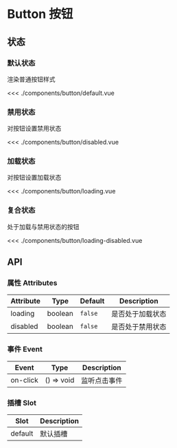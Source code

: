 # Button 按钮

## 状态

### 默认状态

渲染普通按钮样式

<ButtonDefault/>

<<< ./components/button/default.vue

### 禁用状态

对按钮设置禁用状态

<ButtonDisabled/>

<<< ./components/button/disabled.vue

### 加载状态

对按钮设置加载状态

<ButtonLoading/>

<<< ./components/button/loading.vue

### 复合状态

处于加载与禁用状态的按钮

<ButtonLoadingDisabled/>

<<< ./components/button/loading-disabled.vue

## API

### 属性 Attributes

| Attribute | Type    | Default | Description   |
|-----------|---------|---------|---------------|
| loading   | boolean | `false` | 是否处于加载状态 |
| disabled  | boolean | `false` | 是否处于禁用状态 |

### 事件 Event

| Event    | Type        | Description |
|----------|-------------|-------------|
| on-click | () => void  | 监听点击事件  |

### 插槽 Slot

| Slot    | Description |
|---------|-------------|
| default | 默认插槽     |
